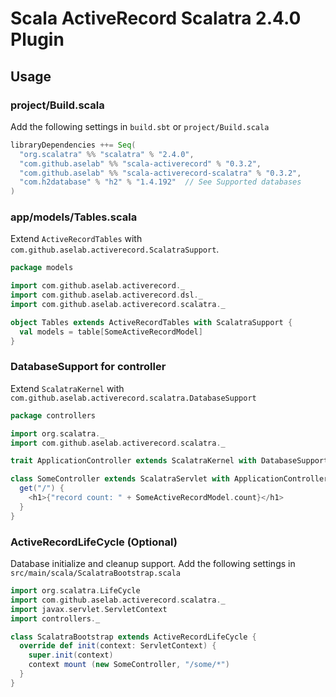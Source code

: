 # Scala ActiveRecord Scalatra 2.4.0 Plugin

## Usage

### project/Build.scala

Add the following settings in `build.sbt` or `project/Build.scala`

```scala
libraryDependencies ++= Seq(
  "org.scalatra" %% "scalatra" % "2.4.0",
  "com.github.aselab" %% "scala-activerecord" % "0.3.2",
  "com.github.aselab" %% "scala-activerecord-scalatra" % "0.3.2",
  "com.h2database" % "h2" % "1.4.192"  // See Supported databases
)
```

### app/models/Tables.scala

Extend `ActiveRecordTables` with `com.github.aselab.activerecord.ScalatraSupport`.

```scala
package models

import com.github.aselab.activerecord._
import com.github.aselab.activerecord.dsl._
import com.github.aselab.activerecord.scalatra._

object Tables extends ActiveRecordTables with ScalatraSupport {
  val models = table[SomeActiveRecordModel]
}
```

### DatabaseSupport for controller

Extend `ScalatraKernel` with `com.github.aselab.activerecord.scalatra.DatabaseSupport`

```scala
package controllers

import org.scalatra._
import com.github.aselab.activerecord.scalatra._

trait ApplicationController extends ScalatraKernel with DatabaseSupport

class SomeController extends ScalatraServlet with ApplicationController {
  get("/") {
    <h1>{"record count: " + SomeActiveRecordModel.count}</h1>
  }
}
```

### ActiveRecordLifeCycle (Optional)

Database initialize and cleanup support.
Add the following settings in `src/main/scala/ScalatraBootstrap.scala`

```scala
import org.scalatra.LifeCycle
import com.github.aselab.activerecord.scalatra._
import javax.servlet.ServletContext
import controllers._

class ScalatraBootstrap extends ActiveRecordLifeCycle {
  override def init(context: ServletContext) {
    super.init(context)
    context mount (new SomeController, "/some/*")
  }
}
```

